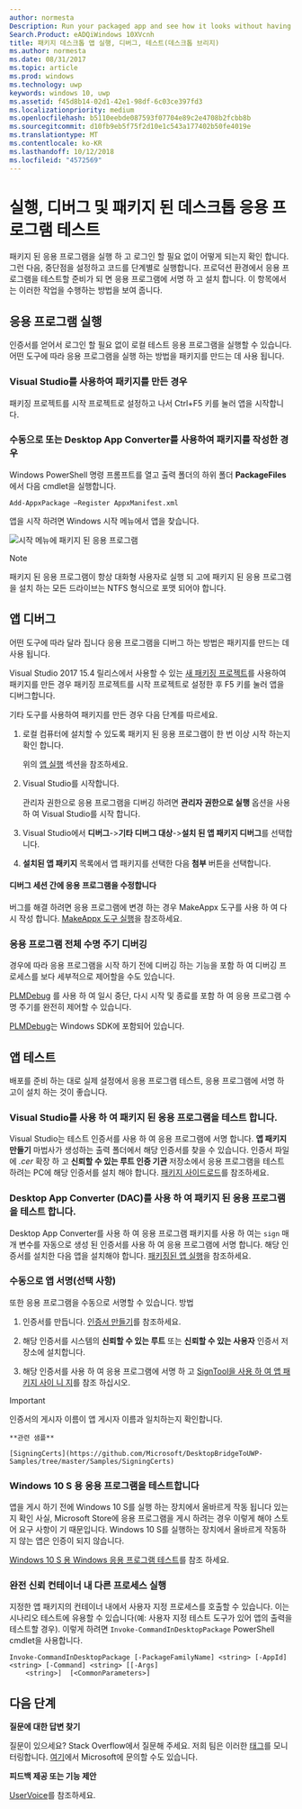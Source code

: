 ```yaml
---
author: normesta
Description: Run your packaged app and see how it looks without having to sign it. Then, set breakpoints and step through code. When you're ready to test your app in a production environment, sign your app and then install it.
Search.Product: eADQiWindows 10XVcnh
title: 패키지 데스크톱 앱 실행, 디버그, 테스트(데스크톱 브리지)
ms.author: normesta
ms.date: 08/31/2017
ms.topic: article
ms.prod: windows
ms.technology: uwp
keywords: windows 10, uwp
ms.assetid: f45d8b14-02d1-42e1-98df-6c03ce397fd3
ms.localizationpriority: medium
ms.openlocfilehash: b5110eebde087593f07704e89c2e4708b2fcbb8b
ms.sourcegitcommit: d10fb9eb5f75f2d10e1c543a177402b50fe4019e
ms.translationtype: MT
ms.contentlocale: ko-KR
ms.lasthandoff: 10/12/2018
ms.locfileid: "4572569"
---
```

# <a name="run-debug-and-test-a-packaged-desktop-application"></a>실행, 디버그 및 패키지 된 데스크톱 응용 프로그램 테스트

패키지 된 응용 프로그램을 실행 하 고 로그인 할 필요 없이 어떻게 되는지 확인 합니다. 그런 다음, 중단점을 설정하고 코드를 단계별로 실행합니다. 프로덕션 환경에서 응용 프로그램을 테스트할 준비가 되 면 응용 프로그램에 서명 하 고 설치 합니다. 이 항목에서는 이러한 작업을 수행하는 방법을 보여 줍니다.

<a id="run-app" />

## <a name="run-your-application"></a>응용 프로그램 실행

인증서를 얻어서 로그인 할 필요 없이 로컬 테스트 응용 프로그램을 실행할 수 있습니다. 어떤 도구에 따라 응용 프로그램을 실행 하는 방법을 패키지를 만드는 데 사용 됩니다.

### <a name="you-created-the-package-by-using-visual-studio"></a>Visual Studio를 사용하여 패키지를 만든 경우

패키징 프로젝트를 시작 프로젝트로 설정하고 나서 Ctrl+F5 키를 눌러 앱을 시작합니다.

### <a name="you-created-the-package-manually-or-by-using-the-desktop-app-converter"></a>수동으로 또는 Desktop App Converter를 사용하여 패키지를 작성한 경우

Windows PowerShell 명령 프롬프트를 열고 출력 폴더의 하위 폴더 **PackageFiles**에서 다음 cmdlet을 실행합니다.

```
Add-AppxPackage –Register AppxManifest.xml
```
앱을 시작 하려면 Windows 시작 메뉴에서 앱을 찾습니다.

![시작 메뉴에 패키지 된 응용 프로그램](images/desktop-to-uwp/converted-app-installed.png)

> [!NOTE]
> 패키지 된 응용 프로그램이 항상 대화형 사용자로 실행 되 고에 패키지 된 응용 프로그램을 설치 하는 모든 드라이브는 NTFS 형식으로 포맷 되어야 합니다.

## <a name="debug-your-app"></a>앱 디버그

어떤 도구에 따라 달라 집니다 응용 프로그램을 디버그 하는 방법은 패키지를 만드는 데 사용 됩니다.

Visual Studio 2017 15.4 릴리스에서 사용할 수 있는 [새 패키징 프로젝트](desktop-to-uwp-packaging-dot-net.md#new-packaging-project)를 사용하여 패키지를 만든 경우 패키징 프로젝트를 시작 프로젝트로 설정한 후 F5 키를 눌러 앱을 디버그합니다.

기타 도구를 사용하여 패키지를 만든 경우 다음 단계를 따르세요.

1. 로컬 컴퓨터에 설치할 수 있도록 패키지 된 응용 프로그램이 한 번 이상 시작 하는지 확인 합니다.

   위의 [앱 실행](#run-app) 섹션을 참조하세요.

2. Visual Studio를 시작합니다.

   관리자 권한으로 응용 프로그램을 디버깅 하려면 **관리자 권한으로 실행** 옵션을 사용 하 여 Visual Studio를 시작 합니다.

3. Visual Studio에서 **디버그**->**기타 디버그 대상**->**설치 된 앱 패키지 디버그**를 선택합니다.

4. **설치된 앱 패키지** 목록에서 앱 패키지를 선택한 다음 **첨부** 버튼을 선택합니다.

#### <a name="modify-your-application-in-between-debug-sessions"></a>디버그 세션 간에 응용 프로그램을 수정합니다

버그를 해결 하려면 응용 프로그램에 변경 하는 경우 MakeAppx 도구를 사용 하 여 다시 작성 합니다. [MakeAppx 도구 실행](desktop-to-uwp-manual-conversion.md#make-appx)을 참조하세요.

### <a name="debug-the-entire-application-lifecycle"></a>응용 프로그램 전체 수명 주기 디버깅

경우에 따라 응용 프로그램을 시작 하기 전에 디버깅 하는 기능을 포함 하 여 디버깅 프로세스를 보다 세부적으로 제어할을 수도 있습니다.

[PLMDebug](https://msdn.microsoft.com/library/windows/hardware/jj680085(v=vs.85).aspx) 를 사용 하 여 일시 중단, 다시 시작 및 종료를 포함 하 여 응용 프로그램 수명 주기를 완전히 제어할 수 있습니다.

[PLMDebug](https://msdn.microsoft.com/library/windows/hardware/jj680085(v=vs.85).aspx)는 Windows SDK에 포함되어 있습니다.

## <a name="test-your-app"></a>앱 테스트

배포를 준비 하는 대로 실제 설정에서 응용 프로그램 테스트, 응용 프로그램에 서명 하 고이 설치 하는 것이 좋습니다.

### <a name="test-an-application-that-you-packaged-by-using-visual-studio"></a>Visual Studio를 사용 하 여 패키지 된 응용 프로그램을 테스트 합니다.

Visual Studio는 테스트 인증서를 사용 하 여 응용 프로그램에 서명 합니다. **앱 패키지 만들기** 마법사가 생성하는 출력 폴더에서 해당 인증서를 찾을 수 있습니다. 인증서 파일에 *.cer* 확장 하 고 **신뢰할 수 있는 루트 인증 기관** 저장소에서 응용 프로그램을 테스트 하려는 PC에 해당 인증서를 설치 해야 합니다. [패키지 사이드로드](../packaging/packaging-uwp-apps.md#sideload-your-app-package)를 참조하세요.

### <a name="test-an-application-that-you-packaged-by-using-the-desktop-app-converter-dac"></a>Desktop App Converter (DAC)를 사용 하 여 패키지 된 응용 프로그램을 테스트 합니다.

Desktop App Converter를 사용 하 여 응용 프로그램 패키지를 사용 하 여는 ``sign`` 매개 변수를 자동으로 생성 된 인증서를 사용 하 여 응용 프로그램에 서명 합니다. 해당 인증서를 설치한 다음 앱을 설치해야 합니다. [패키징된 앱 실행](desktop-to-uwp-run-desktop-app-converter.md#run-app)을 참조하세요.   


### <a name="manually-sign-apps-optional"></a>수동으로 앱 서명(선택 사항)

또한 응용 프로그램을 수동으로 서명할 수 있습니다. 방법

1. 인증서를 만듭니다. [인증서 만들기](../packaging/create-certificate-package-signing.md)를 참조하세요.

2. 해당 인증서를 시스템의 **신뢰할 수 있는 루트** 또는 **신뢰할 수 있는 사용자** 인증서 저장소에 설치합니다.

3. 해당 인증서를 사용 하 여 응용 프로그램에 서명 하 고 [SignTool을 사용 하 여 앱 패키지 사이 니 지](../packaging/sign-app-package-using-signtool.md)를 참조 하십시오.

  > [!IMPORTANT]
  > 인증서의 게시자 이름이 앱 게시자 이름과 일치하는지 확인합니다.

    **관련 샘플**

    [SigningCerts](https://github.com/Microsoft/DesktopBridgeToUWP-Samples/tree/master/Samples/SigningCerts)


### <a name="test-your-application-for-windows-10-s"></a>Windows 10 S 용 응용 프로그램을 테스트합니다

앱을 게시 하기 전에 Windows 10 S를 실행 하는 장치에서 올바르게 작동 됩니다 있는지 확인 사실, Microsoft Store에 응용 프로그램을 게시 하려는 경우 이렇게 해야 스토어 요구 사항이 기 때문입니다. Windows 10 S를 실행하는 장치에서 올바르게 작동하지 않는 앱은 인증이 되지 않습니다.

[Windows 10 S 용 Windows 응용 프로그램 테스트](https://docs.microsoft.com/windows/uwp/porting/desktop-to-uwp-test-windows-s)를 참조 하세요.

### <a name="run-another-process-inside-the-full-trust-container"></a>완전 신뢰 컨테이너 내 다른 프로세스 실행

지정한 앱 패키지의 컨테이너 내에서 사용자 지정 프로세스를 호출할 수 있습니다. 이는 시나리오 테스트에 유용할 수 있습니다(예: 사용자 지정 테스트 도구가 있어 앱의 출력을 테스트할 경우). 이렇게 하려면 ```Invoke-CommandInDesktopPackage``` PowerShell cmdlet을 사용합니다.

```CMD
Invoke-CommandInDesktopPackage [-PackageFamilyName] <string> [-AppId] <string> [-Command] <string> [[-Args]
    <string>]  [<CommonParameters>]
```

## <a name="next-steps"></a>다음 단계

**질문에 대한 답변 찾기**

질문이 있으세요? Stack Overflow에서 질문해 주세요. 저희 팀은 이러한 [태그](http://stackoverflow.com/questions/tagged/project-centennial+or+desktop-bridge)를 모니터링합니다. [여기](https://social.msdn.microsoft.com/Forums/en-US/home?filter=alltypes&sort=relevancedesc&searchTerm=%5BDesktop%20Converter%5D)에서 Microsoft에 문의할 수도 있습니다.

**피드백 제공 또는 기능 제안**

[UserVoice](https://wpdev.uservoice.com/forums/110705-universal-windows-platform/category/161895-desktop-bridge-centennial)를 참조하세요.
